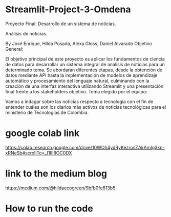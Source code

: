 # Streamlit-Project-3-Omdena
Proyecto Final: Desarrollo de un sistema de noticias.

Análisis de noticias.

By José Enrique, Hilda Posada, Alexa Gloss, Daniel Alvarado
Objetivo General:

El objetivo principal de este proyecto es aplicar los fundamentos de ciencia de datos para desarrollar un sistema integral de análisis de noticias para un determinado tema. Se abordarán diferentes etapas, desde la obtención de datos mediante API hasta la implementación de modelos de aprendizaje automático y procesamiento del lenguaje natural, culminando con la creación de una interfaz interactiva utilizando Streamlit y una presentación final frente a los stakeholders objetivo.
Tema elegido por el equipo:

Vamos a indagar sobre las noticias respecto a tecnología con el fin de entender cuáles son los diarios más activos de noticias tecnológicas para el ministerio de Tecnologías de Colombia.

# google colab link 
https://colab.research.google.com/drive/10WOh4ydRyKezrosZAkAmIg3kn-xRNeSb#scrollTo=_I1IIl8OC0DX
# link to the medium blog
https://medium.com/@hildaecogreen/9bfb0fe613b5

# How to run the code 
